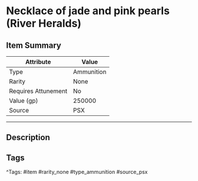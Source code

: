 # Necklace of jade and pink pearls (River Heralds)

## Item Summary

| Attribute            | Value                        |
|----------------------|------------------------------|
| Type                 | Ammunition |
| Rarity               | None             |
| Requires Attunement  | No                |
| Value (gp)           | 250000    |
| Source               | PSX |

---

## Description



## Tags

^Tags: #item #rarity_none #type_ammunition #source_psx